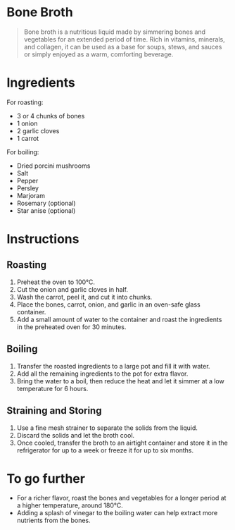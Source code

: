 # Bone Broth

> Bone broth is a nutritious liquid made by simmering bones and vegetables for an extended period of time. Rich in vitamins, minerals, and collagen, it can be used as a base for soups, stews, and sauces or simply enjoyed as a warm, comforting beverage.

# Ingredients

For roasting:
* 3 or 4 chunks of bones
* 1 onion
* 2 garlic cloves
* 1 carrot

For boiling:
* Dried porcini mushrooms
* Salt
* Pepper
* Persley
* Marjoram
* Rosemary (optional)
* Star anise (optional)

# Instructions

## Roasting
1) Preheat the oven to 100°C.
2) Cut the onion and garlic cloves in half.
3) Wash the carrot, peel it, and cut it into chunks.
4) Place the bones, carrot, onion, and garlic in an oven-safe glass container.
5) Add a small amount of water to the container and roast the ingredients in the preheated oven for 30 minutes.

## Boiling
1) Transfer the roasted ingredients to a large pot and fill it with water.
2) Add all the remaining ingredients to the pot for extra flavor.
3) Bring the water to a boil, then reduce the heat and let it simmer at a low temperature for 6 hours.

## Straining and Storing
1) Use a fine mesh strainer to separate the solids from the liquid.
2) Discard the solids and let the broth cool.
3) Once cooled, transfer the broth to an airtight container and store it in the refrigerator for up to a week or freeze it for up to six months.

# To go further
* For a richer flavor, roast the bones and vegetables for a longer period at a higher temperature, around 180°C.
* Adding a splash of vinegar to the boiling water can help extract more nutrients from the bones.